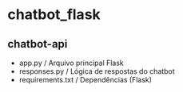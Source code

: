 # chatbot_flask
## chatbot-api
<ul> 
  <li>app.py / Arquivo principal Flask</li>
  <li>responses.py / Lógica de respostas do chatbot </li>
  <li> requirements.txt / Dependências (Flask)</li>
</ul>

